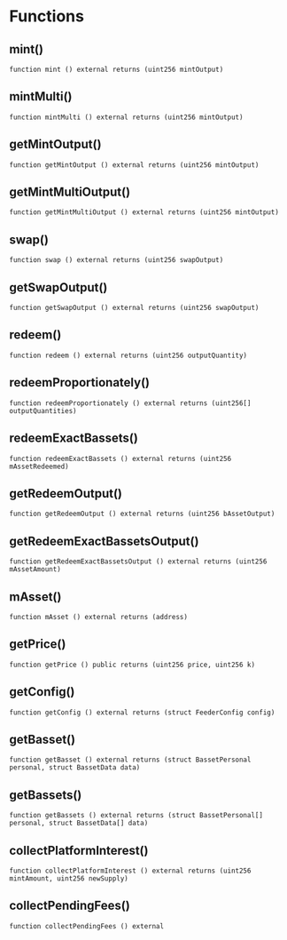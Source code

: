 # Functions

## mint()
`function mint () external returns (uint256 mintOutput)`



## mintMulti()
`function mintMulti () external returns (uint256 mintOutput)`



## getMintOutput()
`function getMintOutput () external returns (uint256 mintOutput)`



## getMintMultiOutput()
`function getMintMultiOutput () external returns (uint256 mintOutput)`



## swap()
`function swap () external returns (uint256 swapOutput)`



## getSwapOutput()
`function getSwapOutput () external returns (uint256 swapOutput)`



## redeem()
`function redeem () external returns (uint256 outputQuantity)`



## redeemProportionately()
`function redeemProportionately () external returns (uint256[] outputQuantities)`



## redeemExactBassets()
`function redeemExactBassets () external returns (uint256 mAssetRedeemed)`



## getRedeemOutput()
`function getRedeemOutput () external returns (uint256 bAssetOutput)`



## getRedeemExactBassetsOutput()
`function getRedeemExactBassetsOutput () external returns (uint256 mAssetAmount)`



## mAsset()
`function mAsset () external returns (address)`



## getPrice()
`function getPrice () public returns (uint256 price, uint256 k)`



## getConfig()
`function getConfig () external returns (struct FeederConfig config)`



## getBasset()
`function getBasset () external returns (struct BassetPersonal personal, struct BassetData data)`



## getBassets()
`function getBassets () external returns (struct BassetPersonal[] personal, struct BassetData[] data)`



## collectPlatformInterest()
`function collectPlatformInterest () external returns (uint256 mintAmount, uint256 newSupply)`



## collectPendingFees()
`function collectPendingFees () external`



